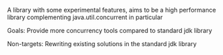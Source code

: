 A library with some experimental features, aims to be a high performance library complementing java.util.concurrent in particular

Goals:
Provide more concurrency tools compared to standard jdk library

Non-targets:
Rewriting existing solutions in the standard jdk library
